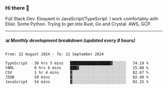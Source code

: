 ### Hi there 👋

Full Stack Dev. Eloquent in JavaScript/TypeScript. I work comfortably with Elixir. Some Python. Trying to get into Rust, Go and Crystal. AWS, GCP.

***

##### 📊 Monthly development breakdown (updated every 8 hours)

<!--START_SECTION:waka-->

```txt
From: 22 August 2024 - To: 21 September 2024

TypeScript   30 hrs 5 mins   ██████████████████▓░░░░░░   74.19 %
YAML         6 hrs 6 mins    ███▓░░░░░░░░░░░░░░░░░░░░░   15.08 %
CSV          1 hr 4 mins     ▓░░░░░░░░░░░░░░░░░░░░░░░░   02.67 %
JSON         58 mins         ▓░░░░░░░░░░░░░░░░░░░░░░░░   02.40 %
JavaScript   54 mins         ▓░░░░░░░░░░░░░░░░░░░░░░░░   02.25 %
```

<!--END_SECTION:waka-->
